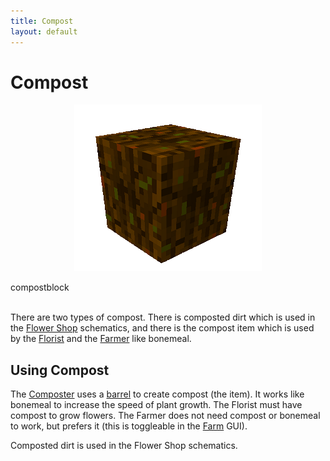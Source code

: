 ```yaml
---
title: Compost
layout: default
---
```

# Compost 

<div class="infobox box text-center">
    <p style="text-align:center;"><img src="../../assets/images/items/compost.png" alt="Compost"></p>
    <recipe>compostblock</recipe>
</div>
<br>

There are two types of compost. There is composted dirt which is used in the [Flower Shop](../../source/buildings/flowershop) schematics, and there is the compost item which is used by the [Florist](../../source/workers/florist) and the [Farmer](../../source/workers/farmer) like bonemeal.
<br>

## Using Compost

The [Composter](../../source/workers/composter) uses a [barrel](../../source/items/barrel) to create compost (the item). It works like bonemeal to increase the speed of plant growth. The Florist must have compost to grow flowers. The Farmer does not need compost or bonemeal to work, but prefers it (this is toggleable in the [Farm](../../source/buildings/farm&field) GUI).

Composted dirt is used in the Flower Shop schematics.
